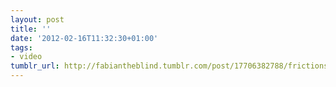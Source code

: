 ```yaml
---
layout: post
title: ''
date: '2012-02-16T11:32:30+01:00'
tags:
- video
tumblr_url: http://fabiantheblind.tumblr.com/post/17706382788/frictions
---
```

